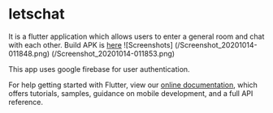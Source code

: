 # letschat

It is a flutter application which allows users to enter a general room and chat with each other.
Build APK is [here](/app-arm-v8a-release.apk)
![Screenshots]
(/Screenshot_20201014-011848.png)
(/Screenshot_20201014-011853.png)

This app uses google firebase for user authentication.

For help getting started with Flutter, view our
[online documentation](https://flutter.dev/docs), which offers tutorials,
samples, guidance on mobile development, and a full API reference.
